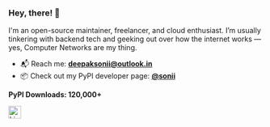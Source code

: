 ### Hey, there! 👋
I'm an open-source maintainer, freelancer, and cloud enthusiast. I’m usually tinkering with backend tech and geeking out over how the internet works — yes, Computer Networks are my thing.

- 📬 Reach me: **deepaksonii@outlook.in**
- 📦 Check out my PyPI developer page: [**@sonii**](https://pypi.org/user/sonii)

**PyPI Downloads: 120,000+**

<a href="https://www.linkedin.com/in/deepaksonii/" target="_blank">
  <img src="https://cdn.jsdelivr.net/gh/devicons/devicon/icons/linkedin/linkedin-original.svg" alt="LinkedIn" width="25" height="25"/>
</a>
